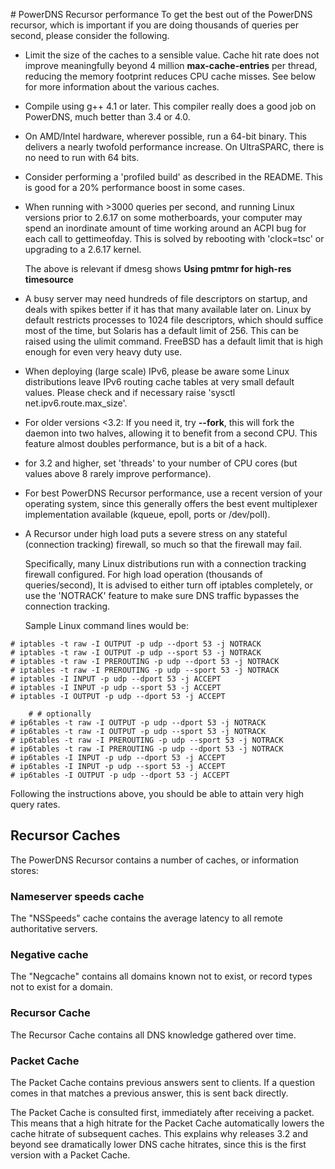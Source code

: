 # PowerDNS Recursor performance
To get the best out of the PowerDNS recursor, which is important if you are doing thousands of queries per second, please consider the following.

-   Limit the size of the caches to a sensible value. Cache hit rate does not improve meaningfully beyond 4 million **max-cache-entries** per thread, reducing the memory footprint reduces CPU cache misses. See below for more information about the various caches.
-   Compile using g++ 4.1 or later. This compiler really does a good job on PowerDNS, much better than 3.4 or 4.0.
-   On AMD/Intel hardware, wherever possible, run a 64-bit binary. This delivers a nearly twofold performance increase. On UltraSPARC, there is no need to run with 64 bits.
-   Consider performing a 'profiled build' as described in the README. This is good for a 20% performance boost in some cases.
-   When running with \>3000 queries per second, and running Linux versions prior to 2.6.17 on some motherboards, your computer may spend an inordinate amount of time working around an ACPI bug for each call to gettimeofday. This is solved by rebooting with 'clock=tsc' or upgrading to a 2.6.17 kernel.

    The above is relevant if dmesg shows **Using pmtmr for high-res timesource**

-   A busy server may need hundreds of file descriptors on startup, and deals with spikes better if it has that many available later on. Linux by default restricts processes to 1024 file descriptors, which should suffice most of the time, but Solaris has a default limit of 256. This can be raised using the ulimit command. FreeBSD has a default limit that is high enough for even very heavy duty use.
-   When deploying (large scale) IPv6, please be aware some Linux distributions leave IPv6 routing cache tables at very small default values. Please check and if necessary raise 'sysctl net.ipv6.route.max\_size'.
-   For older versions \<3.2: If you need it, try **--fork**, this will fork the daemon into two halves, allowing it to benefit from a second CPU. This feature almost doubles performance, but is a bit of a hack.
-   for 3.2 and higher, set 'threads' to your number of CPU cores (but values above 8 rarely improve performance).
-   For best PowerDNS Recursor performance, use a recent version of your operating system, since this generally offers the best event multiplexer implementation available (kqueue, epoll, ports or /dev/poll).
-   A Recursor under high load puts a severe stress on any stateful (connection tracking) firewall, so much so that the firewall may fail.

    Specifically, many Linux distributions run with a connection tracking firewall configured. For high load operation (thousands of queries/second), It is advised to either turn off iptables completely, or use the 'NOTRACK' feature to make sure DNS traffic bypasses the connection tracking.

    Sample Linux command lines would be:

```
# iptables -t raw -I OUTPUT -p udp --dport 53 -j NOTRACK
# iptables -t raw -I OUTPUT -p udp --sport 53 -j NOTRACK
# iptables -t raw -I PREROUTING -p udp --dport 53 -j NOTRACK
# iptables -t raw -I PREROUTING -p udp --sport 53 -j NOTRACK
# iptables -I INPUT -p udp --dport 53 -j ACCEPT
# iptables -I INPUT -p udp --sport 53 -j ACCEPT
# iptables -I OUTPUT -p udp --dport 53 -j ACCEPT

    # # optionally
# ip6tables -t raw -I OUTPUT -p udp --dport 53 -j NOTRACK
# ip6tables -t raw -I OUTPUT -p udp --sport 53 -j NOTRACK
# ip6tables -t raw -I PREROUTING -p udp --sport 53 -j NOTRACK
# ip6tables -t raw -I PREROUTING -p udp --dport 53 -j NOTRACK
# ip6tables -I INPUT -p udp --dport 53 -j ACCEPT
# ip6tables -I INPUT -p udp --sport 53 -j ACCEPT
# ip6tables -I OUTPUT -p udp --dport 53 -j ACCEPT
```

Following the instructions above, you should be able to attain very high query rates.

## Recursor Caches
The PowerDNS Recursor contains a number of caches, or information stores:

### Nameserver speeds cache
The "NSSpeeds" cache contains the average latency to all remote authoritative servers.

### Negative cache
The "Negcache" contains all domains known not to exist, or record types not to exist for a domain.

### Recursor Cache
The Recursor Cache contains all DNS knowledge gathered over time.

### Packet Cache
The Packet Cache contains previous answers sent to clients. If a question comes in that matches a previous answer, this is sent back directly.

The Packet Cache is consulted first, immediately after receiving a packet. This means that a high hitrate for the Packet Cache automatically lowers the cache hitrate of subsequent caches. This explains why releases 3.2 and beyond see dramatically lower DNS cache hitrates, since this is the first version with a Packet Cache.
